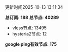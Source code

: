 更新时间2025-10-13 13:11:34

**总订阅: 188**
**总节点: 40289**
- vless节点: 13495
- hysteria2节点: 12

**google ping有效节点: 175**
